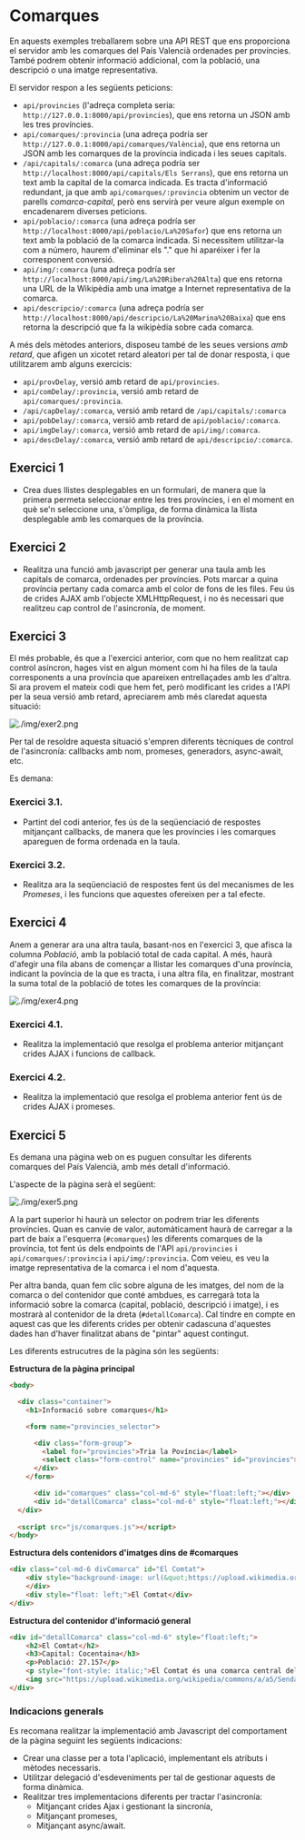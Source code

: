 # Comarques

En aquests exemples treballarem sobre una API REST que ens proporciona el servidor amb les comarques del País Valencià ordenades per províncies. També podrem obtenir informació addicional, com la població, una descripció o una imatge representativa.

El servidor respon a les següents peticions:

* `api/provincies` (l'adreça completa seria: `http://127.0.0.1:8000/api/provincies`), que ens retorna un JSON amb les tres províncies.
* `api/comarques/:provincia` (una adreça podría ser `http://127.0.0.1:8000/api/comarques/València`), que ens retorna un JSON amb les comarques de la província indicada i les seues capitals.
* `/api/capitals/:comarca` (una adreça podría ser `http://localhost:8000/api/capitals/Els Serrans`), que ens retorna un text amb la capital de la comarca indicada. Es tracta d'informació redundant, ja que amb `api/comarques/:provincia` obtenim un vector de parells *comarca-capital*, però ens servirà per veure algun exemple on encadenarem diverses peticions.
* `api/poblacio/:comarca` (una adreça podría ser `http://localhost:8000/api/poblacio/La%20Safor`) que ens retorna un text amb la població de la comarca indicada. Si necessitem utilitzar-la com a número, haurem d'eliminar els "." que hi aparéixer i fer la corresponent conversió.
* `api/img/:comarca` (una adreça podría ser `http://localhost:8000/api/img/La%20Ribera%20Alta`) que ens retorna una URL de la Wikipèdia amb una imatge a Internet representativa de la comarca.
* `api/descripcio/:comarca` (una adreça podría ser `http://localhost:8000/api/descripcio/La%20Marina%20Baixa`) que ens retorna la descripció que fa la wikipèdia sobre cada comarca.

A més dels mètodes anteriors, disposeu també de les seues versions *amb retard*, que afigen un xicotet retard aleatori per tal de donar resposta, i que utilitzarem amb alguns exercicis:

* `api/provDelay`, versió amb retard de `api/provincies`.
* `api/comDelay/:provincia`, versió amb retard de `api/comarques/:provincia`.
* `/api/capDelay/:comarca`, versió amb retard de  `/api/capitals/:comarca`
* `api/pobDelay/:comarca`, versió amb retard de  `api/poblacio/:comarca`.
* `api/imgDelay/:comarca`, versió amb retard de `api/img/:comarca`.
* `api/descDelay/:comarca`, versió amb retard de `api/descripcio/:comarca`.

## Exercici 1

* Crea dues llistes desplegables en un formulari, de manera que la primera permeta seleccionar entre les tres províncies, i en el moment en què se'n seleccione una, s'òmpliga, de forma dinàmica la llista desplegable amb les comarques de la província.

## Exercici 2

* Realitza una funció amb javascript per generar una taula amb les capitals de comarca, ordenades per províncies. Pots marcar a quina província pertany cada comarca amb el color de fons de les files. Feu ús de crides AJAX amb l'objecte XMLHttpRequest, i no és necessari que realitzeu cap control de l'asincronía, de moment.

## Exercici 3

El més probable, és que a l'exercici anterior, com que no hem realitzat cap control asíncron, hages vist en algun moment com hi ha files de la taula corresponents a una província que apareixen entrellaçades amb les d'altra. Si ara provem el mateix codi que hem fet, però modificant les crides a l'API per la seua versió amb retard, apreciarem amb més claredat aquesta situació:

![./img/exer2.png](./img/exer2.png)

Per tal de resoldre aquesta situació s'empren diferents tècniques de control de l'asincronía: callbacks amb nom, promeses, generadors, async-await, etc.

Es demana:

### Exercici 3.1.

* Partint del codi anterior, fes ús de la seqüenciació de respostes mitjançant callbacks, de manera que les províncies i les comarques apareguen de forma ordenada en la taula.

### Exercici 3.2.

* Realitza ara la seqüenciació de respostes fent ús del mecanismes de les *Promeses*, i les funcions que aquestes ofereixen per a tal efecte.

## Exercici 4

Anem a generar ara una altra taula, basant-nos en l'exercici 3, que afisca la columna *Població*, amb la població total de cada capital. A més, haurà d'afegir una fila abans de començar a llistar les comarques d'una província, indicant la povíncia de la que es tracta, i una altra fila, en finalitzar, mostrant la suma total de la població de totes les comarques de la província:

![./img/exer4.png](./img/exer4.png)

### Exercici 4.1. 

* Realitza la implementació que resolga el problema anterior mitjançant crides AJAX i funcions de callback.

### Exercici 4.2. 

* Realitza la implementació que resolga el problema anterior fent ús de crides AJAX i promeses.

## Exercici 5

Es demana una pàgina web on es puguen consultar les diferents comarques del País Valencià, amb més detall d'informació.

L'aspecte de la pàgina serà el següent:

![./img/exer5.png](./img/exer5.png)

A la part superior hi haurà un selector on podrem triar les diferents províncies. Quan es canvie de valor, automàticament haurà de carregar a la part de baix a l'esquerra (`#comarques`) les diferents comarques de la província, tot fent ús dels endpoints de l'API `api/provincies` i `api/comarques/:provincia` i `api/img/:provincia`. Com veieu, es veu la imatge representativa de la comarca i el nom d'aquesta.

Per altra banda, quan fem clic sobre alguna de les imatges, del nom de la comarca o del contenidor que conté ambdues, es carregarà tota la informació sobre la comarca (capital, població, descripció i imatge), i es mostrarà al contenidor de la dreta (`#detallComarca`). Cal tindre en compte en aquest cas que les diferents crides per obtenir cadascuna d'aquestes dades han d'haver finalitzat abans de "pintar" aquest contingut.

Les diferents estrucutres de la pàgina són les següents:

**Estructura de la pàgina principal**

```html
<body>

  <div class="container">
    <h1>Informació sobre comarques</h1>

    <form name="provincies_selector">

      <div class="form-group">
        <label for="provincies">Tria la Povíncia</label>
        <select class="form-control" name="provincies" id="provincies"></select>
      </div>
    </form>

      <div id="comarques" class="col-md-6" style="float:left;"></div>
      <div id="detallComarca" class="col-md-6" style="float:left;"></div>
  </div>
  
  <script src="js/comarques.js"></script>
</body>
```

**Estructura dels contenidors d'imatges dins de #comarques**

```html
<div class="col-md-6 divComarca" id="El Comtat">
    <div style="background-image: url(&quot;https://upload.wikimedia.org/wikipedia/commons/a/a5/Senda_hacia_el_Montcabrer.JPG&quot;);" class="col-md-10 col-md-offset-1 imgComarca">
    </div>
    <div style="float: left;">El Comtat</div>
</div>
```

**Estructura del contenidor d'informació general**

```html
<div id="detallComarca" class="col-md-6" style="float:left;">
    <h2>El Comtat</h2>
    <h3>Capital: Cocentaina</h3>
    <p>Població: 27.157</p>
    <p style="font-style: italic;">El Comtat és una comarca central del País Valencià, amb capital a Cocentaina. </p>
    <img src="https://upload.wikimedia.org/wikipedia/commons/a/a5/Senda_hacia_el_Montcabrer.JPG" style="width: 100%; height: auto;">
</div>
```

### Indicacions generals

Es recomana realitzar la implementació amb Javascript del comportament de la pàgina seguint les següents indicacions:

* Crear una classe per a tota l'aplicació, implementant els atributs i mètodes necessaris.
* Utilitzar delegació d'esdeveniments per tal de gestionar aquests de forma dinàmica.
* Realitzar tres implementacions diferents per tractar l'asincronía:
  * Mitjançant crides Ajax i gestionant la sincronía,
  * Mitjançant promeses,
  * Mitjançant async/await.

